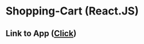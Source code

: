 # Shopping-Cart (React.JS)

## Link to App ([Click](https://shopping-cart-sanaz-git.vercel.app/products))
